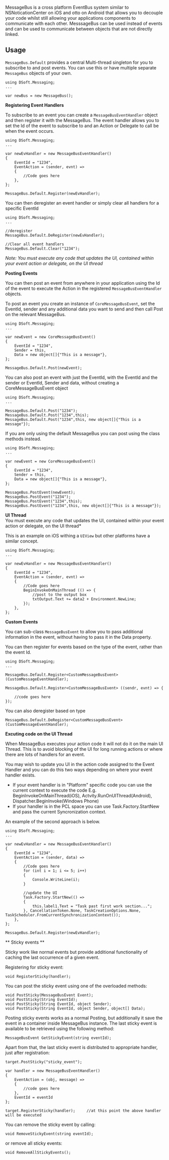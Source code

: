
MessageBus is a cross platform EventBus system similar to NSNoticationCenter on iOS and otto on Android that allows you to decouple your code whilst still allowing your applications components to communicate with each other.  MesssageBus can be used instead of events and can be used to communicate between objects that are not directly linked.

## Usage

`MessageBus.Default` provides a central Multi-thread singleton for you to subscribe to and post events.  You can use this or have multiple separate `MessageBus` objects of your own.


	using DSoft.Messaging;
	...
	
	var newBus = new MessageBus();
	 
**Registering Event Handlers**

To subscribe to an event you can create a `MessageBusEventHandler` object and then register it with the MessageBus.  The event handler allows you to set the Id of the event to subscribe to and an Action or Delegate to call be when the event occurs.

	using DSoft.Messaging;
	...
	
	var newEvHandler = new MessageBusEventHandler()
	{
		EventId = "1234",
		EventAction = (sender, evnt) =>
		{
			//Code goes here
		},
	};
	
	MessageBus.Default.Register(newEvHandler);

You can then deregister an event handler or simply clear all handlers for a specific EventId


	using DSoft.Messaging;
	...

	//deregister
	MessageBus.Default.DeRegister(newEvHandler);
	
	//Clear all event handlers
	MessageBus.Default.Clear("1234");

*Note: You must execute any code that updates the UI, contained within your event action or delegate, on the UI thread*

**Posting Events**

You can then post an event from anywhere in your application using the Id of the event to execute the Action in the registered `MessageBusEventHandler` objects.

To post an event you create an instance of `CoreMessageBusEvent`, set the EventId, sender and any additional data you want to send and then call Post on the relevant MessageBus.
 
	using DSoft.Messaging;
	...
	
	var newEvent = new CoreMessageBusEvent()
	{
		EventId = "1234",
		Sender = this,
		Data = new object[]{"This is a message"},
	};
	
	MessageBus.Default.Post(newEvent);

You can also post an event with just the EventId, with the EventId and the sender or EventId, Sender and data, without creating a CoreMessageBusEvent object

	using DSoft.Messaging;
	...
	
	MessageBus.Default.Post("1234");
	MessageBus.Default.Post("1234",this);
	MessageBus.Default.Post("1234",this, new object[]{"This is a message"});
	
If you are only using the default MessageBus you can post using the class methods instead.

	using DSoft.Messaging;
	...
	
	var newEvent = new CoreMessageBusEvent()
	{
		EventId = "1234",
		Sender = this,
		Data = new object[]{"This is a message"},
	};
	
	MessageBus.PostEvent(newEvent);
	MessageBus.PostEvent("1234");
	MessageBus.PostEvent("1234",this);
	MessageBus.PostEvent("1234",this, new object[]{"This is a message"});

**UI Thread**  
You must execute any code that updates the UI, contained within your event action or delegate, on the UI thread*

This is an example on iOS withing a `UIView` but other platforms have a similar concept.

	using DSoft.Messaging;
	...
	
	var newEvHandler = new MessageBusEventHandler()
	{
		EventId = "1234",
		EventAction = (sender, evnt) =>
		{
			//Code goes here
			BeginInvokeOnMainThread (() => {
				//post to the output box
				txtOutput.Text += data2 + Environment.NewLine;
			});
		},
	};
	
**Custom Events**	

You can sub-class `MessageBusEvent` to allow you to pass additional information in the event, without having to pass it in the Data property.  

You can then register for events based on the type of the event, rather than the event Id.


	using DSoft.Messaging;
	...
	
	MessageBus.Default.Register<CustomMessageBusEvent> (CustomMessageEventHandler);

	MessageBus.Default.Register<CustomMessageBusEvent> ((sendr, evnt) => {
    
      	//code goes here
	});

You can also deregister based on type

	MessageBus.Default.DeRegister<CustomMessageBusEvent> (CustomMessageEventHandler);

**Excuting code on the UI Thread**

When MessageBus executes your action code it will not do it on the main UI Thread.  This is to avoid blocking of the UI for long running actions or where there are lots of handlers for an event.

You may wish to update you UI in the action code assigned to the Event Handler and you can do this two ways depending on where your event handler exists.

 - If your event handler is in "Platform" specific code you can use the current context to execute the code E.g. BeginInvokeOnMainThread(iOS), Actvity.RunOnUIThread(Android), Dispatcher.BeginInvoke(Windows Phone)
 - If your handler is in the PCL space you can use Task.Factory.StartNew and pass the current Syncronization context.  
  
An example of the second approach is below.

	using DSoft.Messaging;
	...
	
	var newEvHandler = new MessageBusEventHandler()
	{
		EventId = "1234",
		EventAction = (sender, data) =>
		{
			//Code goes here
			for (int i = 1; i <= 5; i++)
	        {
	            Console.WriteLine(i);
	        }
	        
	        //update the UI
	        Task.Factory.StartNew(() =>
            {
                this.label1.Text = "Task past first work section...";
            }, CancellationToken.None, TaskCreationOptions.None, TaskScheduler.FromCurrentSynchronizationContext());
		},
	};
	
	MessageBus.Default.Register(newEvHandler);
	
 ** Sticky events ** 
 
Sticky work like normal events but provide additional functionality of caching the last occurrence of a given event. 

Registering for sticky event:
	
	void RegisterSticky(handler);

You can post the sticky event using one of the overloaded methods:

	void PostSticky(MessageBusEvent Event);
	void PostSticky(String EventId);
	void PostSticky(String EventId, object Sender);
	void PostSticky(String EventId, object Sender, object[] Data);

Posting sticky events works as a normal Posting, but additionally it save the event in a container inside MessageBus instance. The last sticky event is available to be retrieved using the following method:

	MessageBusEvent GetStickyEvent(string eventId);
	
Apart from that, the last sticky event is distributed to appropriate handler, just after registration:

	target.PostSticky("sticky_event");
	
	var handler = new MessageBusEventHandler()
	{
		EventAction = (obj, message) =>
		{
			//code goes here
		},
		EventId = eventId
	};

	target.RegisterSticky(handler);		//at this point the above handler will be executed

You can remove the sticky event by calling:

	void RemoveStickyEvent(string eventId);
	
or remove all sticky events:

	void RemoveAllStickyEvents();
	

	
	
